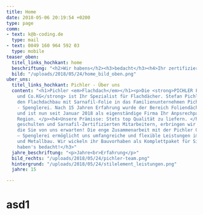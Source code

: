 ```yaml
---
title: Home
date: 2018-05-06 20:19:54 +0200
type: page
comm:
- text: k@b-coding.de
  type: mail
- text: 0049 160 964 592 03
  type: mobile
teaser_oben:
  titel_links_hochkant: home
  beschriftung: "<h2>Wir habens</h2><h3>bedacht</h3><h4>Ihr zertifizierter Flachdachpartner</h4>"
  bild: "/uploads/2018/05/24/home_bild_oben.png"
uber_uns:
  titel_links_hochkant: Pichler - Über uns
  content: "<h1>Pichler <em>Flachdach</em></h1><p>Die <strong>PICHLER Flachdach GmbH
    und Co.KG</strong> ist Ihr Spezialist für Flachdächer. Stefan Pichler integrierte
    den Flachdachbau mit Sarnafil-Folie in das Familienunternehmen Pichler GmbH Metallbau
    - Spenglerei. Nach 15 Jahren Erfahrung wurde der Bereich Foliendächer ausgegliedert
    und ist nun seit Januar 2018 als eigenständige Firma Ihr Anpsrechpartner in der
    Region. </p><h4>Unsere Prämisse: Stets top Qualität zu liefern. </h4><p>Mit unserem
    geschulten und Sarnafil-Zertifizierten Mitarbeitern, erbringen wir die Leistung,
    die Sie von uns erwarten! Die enge Zusammenarbeit mit der Pichler GmbH Metallbau
    – Spenglerei ermöglicht uns umfangreiche und flexible Leistungen im Bereich Spenglerei
    und Metallbau. Wir wickeln ihr Bauvorhaben als Komplettpaket für Sie ab. </p><h3>Wir
    haben's bedacht!</h3>"
  jahre_beschriftung: "<p>Jahre<br>Erfahrung</p>"
  bild_rechts: "/uploads/2018/05/24/pichler-team.png"
  hintergrund: "/uploads/2018/05/24/stilelement_leistungen.png"
  jahre: 15

---
```

# asd1